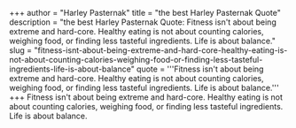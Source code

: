 +++
author = "Harley Pasternak"
title = "the best Harley Pasternak Quote"
description = "the best Harley Pasternak Quote: Fitness isn't about being extreme and hard-core. Healthy eating is not about counting calories, weighing food, or finding less tasteful ingredients. Life is about balance."
slug = "fitness-isnt-about-being-extreme-and-hard-core-healthy-eating-is-not-about-counting-calories-weighing-food-or-finding-less-tasteful-ingredients-life-is-about-balance"
quote = '''Fitness isn't about being extreme and hard-core. Healthy eating is not about counting calories, weighing food, or finding less tasteful ingredients. Life is about balance.'''
+++
Fitness isn't about being extreme and hard-core. Healthy eating is not about counting calories, weighing food, or finding less tasteful ingredients. Life is about balance.
